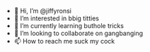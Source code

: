 - 👋 Hi, I’m @jiffyronsi
- 👀 I’m interested in bbig titties
- 🌱 I’m currently learning buthole tricks
- 💞️ I’m looking to collaborate on gangbanging
- 📫 How to reach me suck my cock

<!---
jiffyronsi/jiffyronsi is a ✨ special ✨ repository because its `README.md` (this file) appears on your GitHub profile.
You can click the Preview link to take a look at your changes.
--->
